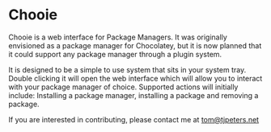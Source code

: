 Chooie
====

Chooie is a web interface for Package Managers. It was originally envisioned as a package manager for Chocolatey, but it is now planned that it could support any package manager through a plugin system.

It is designed to be a simple to use system that sits in your system tray. Double clicking it will open the web interface which will allow you to interact with your package manager of choice. Supported actions will initially include: Installing a package manager, installing a package and removing a package.

If you are interested in contributing, please contact me at tom@tjpeters.net